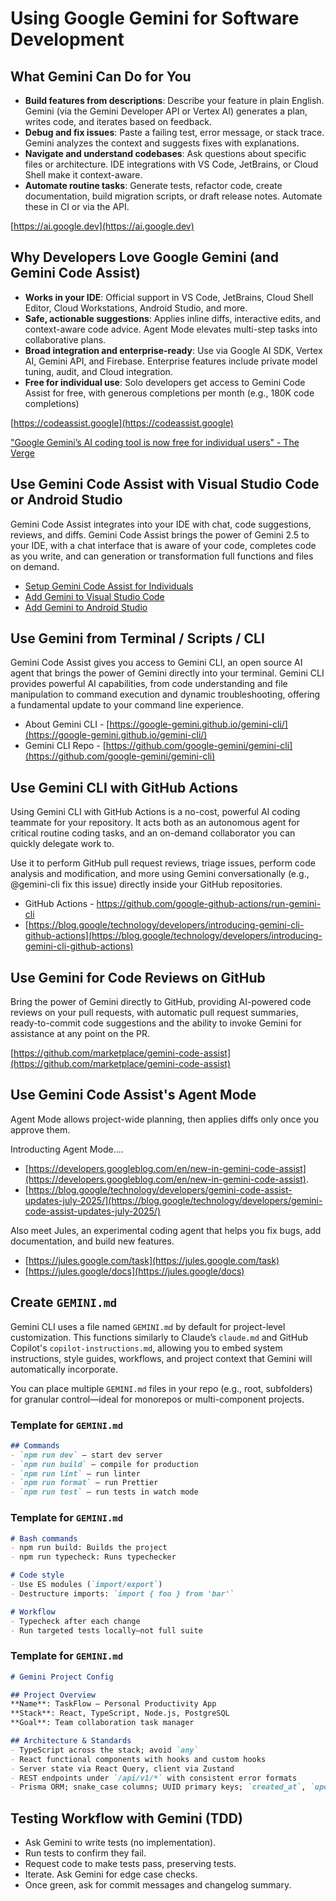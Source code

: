 # Using Google Gemini for Software Development

## What Gemini Can Do for You
- **Build features from descriptions**: Describe your feature in plain English. Gemini (via the Gemini Developer API or Vertex AI) generates a plan, writes code, and iterates based on feedback.
- **Debug and fix issues**: Paste a failing test, error message, or stack trace. Gemini analyzes the context and suggests fixes with explanations.
- **Navigate and understand codebases**: Ask questions about specific files or architecture. IDE integrations with VS Code, JetBrains, or Cloud Shell make it context-aware.
- **Automate routine tasks**: Generate tests, refactor code, create documentation, build migration scripts, or draft release notes. Automate these in CI or via the API.

[https://ai.google.dev](https://ai.google.dev)

## Why Developers Love Google Gemini (and Gemini Code Assist)
- **Works in your IDE**: Official support in VS Code, JetBrains, Cloud Shell Editor, Cloud Workstations, Android Studio, and more.
- **Safe, actionable suggestions**: Applies inline diffs, interactive edits, and context-aware code advice. Agent Mode elevates multi-step tasks into collaborative plans.
- **Broad integration and enterprise-ready**: Use via Google AI SDK, Vertex AI, Gemini API, and Firebase. Enterprise features include private model tuning, audit, and Cloud integration.
- **Free for individual use**: Solo developers get access to Gemini Code Assist for free, with generous completions per month (e.g., 180K code completions)

[https://codeassist.google](https://codeassist.google)

["Google Gemini’s AI coding tool is now free for individual users" - The Verge](https://www.theverge.com/news/618839/google-gemini-ai-code-assist-free-individuals-availability)

## Use Gemini Code Assist with Visual Studio Code or Android Studio
Gemini Code Assist integrates into your IDE with chat, code suggestions, reviews, and diffs.
Gemini Code Assist brings the power of Gemini 2.5 to your IDE, with a chat interface that is aware of your code, completes code as you write, and can generation or transformation full functions and files on demand.

- [Setup Gemini Code Assist for Individuals](https://developers.google.com/gemini-code-assist/docs/set-up-gemini)
- [Add Gemini to Visual Studio Code](https://marketplace.visualstudio.com/items?itemName=Google.geminicodeassist)
- [Add Gemini to Android Studio](https://developer.android.com/studio/gemini/overview)

<!-- ## Use Gemini from XXXXXX -->

## Use Gemini from Terminal / Scripts / CLI
Gemini Code Assist gives you access to Gemini CLI, an open source AI agent that brings the power of Gemini directly into your terminal. Gemini CLI provides powerful AI capabilities, from code understanding and file manipulation to command execution and dynamic troubleshooting, offering a fundamental update to your command line experience.

- About Gemini CLI - [https://google-gemini.github.io/gemini-cli/](https://google-gemini.github.io/gemini-cli/)
- Gemini CLI Repo - [https://github.com/google-gemini/gemini-cli](https://github.com/google-gemini/gemini-cli)

## Use Gemini CLI with GitHub Actions
Using Gemini CLI with GitHub Actions is a no-cost, powerful AI coding teammate for your repository. It acts both as an autonomous agent for critical routine coding tasks, and an on-demand collaborator you can quickly delegate work to.

Use it to perform GitHub pull request reviews, triage issues, perform code analysis and modification, and more using Gemini conversationally (e.g., @gemini-cli fix this issue) directly inside your GitHub repositories.

- GitHub Actions - https://github.com/google-github-actions/run-gemini-cli
- [https://blog.google/technology/developers/introducing-gemini-cli-github-actions](https://blog.google/technology/developers/introducing-gemini-cli-github-actions)

## Use Gemini for Code Reviews on GitHub
Bring the power of Gemini directly to GitHub, providing AI-powered code reviews on your pull requests, with automatic pull request summaries, ready-to-commit code suggestions and the ability to invoke Gemini for assistance at any point on the PR.

[https://github.com/marketplace/gemini-code-assist](https://github.com/marketplace/gemini-code-assist)

## Use Gemini Code Assist's Agent Mode
Agent Mode allows project-wide planning, then applies diffs only once you approve them.

Introducting Agent Mode....
- [https://developers.googleblog.com/en/new-in-gemini-code-assist](https://developers.googleblog.com/en/new-in-gemini-code-assist).
- [https://blog.google/technology/developers/gemini-code-assist-updates-july-2025/](https://blog.google/technology/developers/gemini-code-assist-updates-july-2025/)

Also meet Jules, an experimental coding agent that helps you fix bugs, add documentation, and build new features.

- [https://jules.google.com/task](https://jules.google.com/task)
- [https://jules.google/docs](https://jules.google/docs)

## Create `GEMINI.md`
Gemini CLI uses a file named `GEMINI.md` by default for project-level customization. This functions similarly to Claude’s `claude.md` and GitHub Copilot's `copilot-instructions.md`, allowing you to embed system instructions, style guides, workflows, and project context that Gemini will automatically incorporate.

You can place multiple `GEMINI.md` files in your repo (e.g., root, subfolders) for granular control—ideal for monorepos or multi-component projects.

### Template for `GEMINI.md`
```md
## Commands
- `npm run dev` – start dev server
- `npm run build` – compile for production
- `npm run lint` – run linter
- `npm run format` – run Prettier
- `npm run test` – run tests in watch mode
```

### Template for `GEMINI.md`
```md
# Bash commands
- npm run build: Builds the project
- npm run typecheck: Runs typechecker

# Code style
- Use ES modules (`import/export`)
- Destructure imports: `import { foo } from 'bar'`

# Workflow
- Typecheck after each change
- Run targeted tests locally—not full suite
```

### Template for `GEMINI.md`
```md
# Gemini Project Config

## Project Overview
**Name**: TaskFlow – Personal Productivity App
**Stack**: React, TypeScript, Node.js, PostgreSQL
**Goal**: Team collaboration task manager

## Architecture & Standards
- TypeScript across the stack; avoid `any`
- React functional components with hooks and custom hooks
- Server state via React Query, client via Zustand
- REST endpoints under `/api/v1/*` with consistent error formats
- Prisma ORM; snake_case columns; UUID primary keys; `created_at`, `updated_at` timestamps
```

## Testing Workflow with Gemini (TDD)
- Ask Gemini to write tests (no implementation).
- Run tests to confirm they fail.
- Request code to make tests pass, preserving tests.
- Iterate. Ask Gemini for edge case checks.
- Once green, ask for commit messages and changelog summary.

